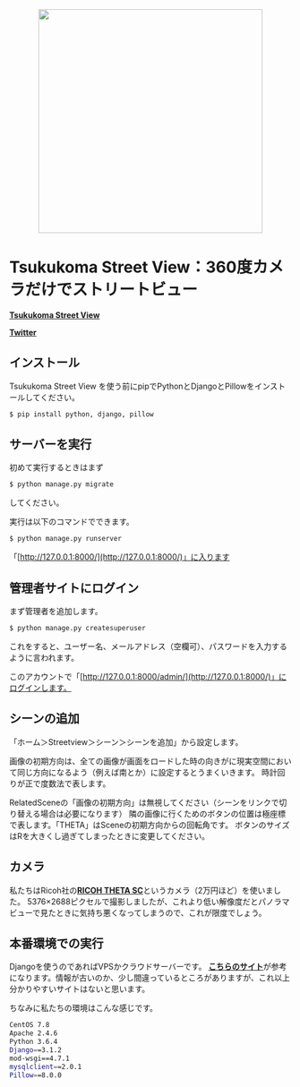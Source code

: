 <div align="center"><img src="https://tsukukoma-streetview.site/static/streetview/images/streetview-top.jpg" width="400"/></div>

# Tsukukoma Street View：360度カメラだけでストリートビュー
[**Tsukukoma Street View**](https://tsukukoma-streetview.site/)

[**Twitter**](https://twitter.com/69th_ennichi)

## インストール
Tsukukoma Street View を使う前にpipでPythonとDjangoとPillowをインストールしてください。
```sh
$ pip install python, django, pillow
```

## サーバーを実行
初めて実行するときはまず
```sh
$ python manage.py migrate
```
してください。

実行は以下のコマンドでできます。
```sh
$ python manage.py runserver
```
「[http://127.0.0.1:8000/](http://127.0.0.1:8000/)」に入ります

## 管理者サイトにログイン
まず管理者を追加します。
```sh
$ python manage.py createsuperuser
```
これをすると、ユーザー名、メールアドレス（空欄可）、パスワードを入力するように言われます。

このアカウントで「[http://127.0.0.1:8000/admin/](http://127.0.0.1:8000/)」にログインします。

## シーンの追加
「ホーム＞Streetview＞シーン＞シーンを追加」から設定します。

画像の初期方向は、全ての画像が画面をロードした時の向きがに現実空間において同じ方向になるよう（例えば南とか）に設定するとうまくいきます。
時計回りが正で度数法で表します。

RelatedSceneの「画像の初期方向」は無視してください（シーンをリンクで切り替える場合は必要になります）
隣の画像に行くためのボタンの位置は極座標で表します。「THETA」はSceneの初期方向からの回転角です。
ボタンのサイズはRを大きくし過ぎてしまったときに変更してください。

## カメラ
私たちはRicoh社の[**RICOH THETA SC**](https://theta360.com/ja/about/theta/sc.html)というカメラ（2万円ほど）を使いました。
5376×2688ピクセルで撮影しましたが、これより低い解像度だとパノラマビューで見たときに気持ち悪くなってしまうので、これが限度でしょう。

## 本番環境での実行
Djangoを使うのであればVPSかクラウドサーバーです。
[**こちらのサイト**](https://hombre-nuevo.com/vps/vps0001/)が参考になります。情報が古いのか、少し間違っているところがありますが、これ以上分かりやすいサイトはないと思います。

ちなみに私たちの環境はこんな感じです。
```sh
CentOS 7.8
Apache 2.4.6
Python 3.6.4
Django==3.1.2
mod-wsgi==4.7.1
mysqlclient==2.0.1
Pillow==8.0.0
```
```
